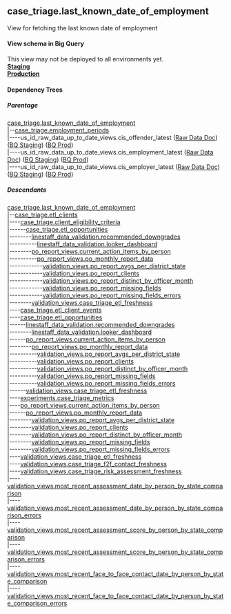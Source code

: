 ## case_triage.last_known_date_of_employment

View for fetching the last known date of employment


#### View schema in Big Query
This view may not be deployed to all environments yet.<br/>
[**Staging**](https://console.cloud.google.com/bigquery?pli=1&p=recidiviz-staging&page=table&project=recidiviz-staging&d=case_triage&t=last_known_date_of_employment)
<br/>
[**Production**](https://console.cloud.google.com/bigquery?pli=1&p=recidiviz-123&page=table&project=recidiviz-123&d=case_triage&t=last_known_date_of_employment)
<br/>

#### Dependency Trees

##### Parentage
[case_triage.last_known_date_of_employment](../case_triage/last_known_date_of_employment.md) <br/>
|--[case_triage.employment_periods](../case_triage/employment_periods.md) <br/>
|----us_id_raw_data_up_to_date_views.cis_offender_latest ([Raw Data Doc](../../../ingest/us_id/raw_data/cis_offender.md)) ([BQ Staging](https://console.cloud.google.com/bigquery?pli=1&p=recidiviz-staging&page=table&project=recidiviz-staging&d=us_id_raw_data_up_to_date_views&t=cis_offender_latest)) ([BQ Prod](https://console.cloud.google.com/bigquery?pli=1&p=recidiviz-123&page=table&project=recidiviz-123&d=us_id_raw_data_up_to_date_views&t=cis_offender_latest)) <br/>
|----us_id_raw_data_up_to_date_views.cis_employment_latest ([Raw Data Doc](../../../ingest/us_id/raw_data/cis_employment.md)) ([BQ Staging](https://console.cloud.google.com/bigquery?pli=1&p=recidiviz-staging&page=table&project=recidiviz-staging&d=us_id_raw_data_up_to_date_views&t=cis_employment_latest)) ([BQ Prod](https://console.cloud.google.com/bigquery?pli=1&p=recidiviz-123&page=table&project=recidiviz-123&d=us_id_raw_data_up_to_date_views&t=cis_employment_latest)) <br/>
|----us_id_raw_data_up_to_date_views.cis_employer_latest ([Raw Data Doc](../../../ingest/us_id/raw_data/cis_employer.md)) ([BQ Staging](https://console.cloud.google.com/bigquery?pli=1&p=recidiviz-staging&page=table&project=recidiviz-staging&d=us_id_raw_data_up_to_date_views&t=cis_employer_latest)) ([BQ Prod](https://console.cloud.google.com/bigquery?pli=1&p=recidiviz-123&page=table&project=recidiviz-123&d=us_id_raw_data_up_to_date_views&t=cis_employer_latest)) <br/>


##### Descendants
[case_triage.last_known_date_of_employment](../case_triage/last_known_date_of_employment.md) <br/>
|--[case_triage.etl_clients](../case_triage/etl_clients.md) <br/>
|----[case_triage.client_eligibility_criteria](../case_triage/client_eligibility_criteria.md) <br/>
|------[case_triage.etl_opportunities](../case_triage/etl_opportunities.md) <br/>
|--------[linestaff_data_validation.recommended_downgrades](../linestaff_data_validation/recommended_downgrades.md) <br/>
|----------[linestaff_data_validation.looker_dashboard](../linestaff_data_validation/looker_dashboard.md) <br/>
|--------[po_report_views.current_action_items_by_person](../po_report_views/current_action_items_by_person.md) <br/>
|----------[po_report_views.po_monthly_report_data](../po_report_views/po_monthly_report_data.md) <br/>
|------------[validation_views.po_report_avgs_per_district_state](../validation_views/po_report_avgs_per_district_state.md) <br/>
|------------[validation_views.po_report_clients](../validation_views/po_report_clients.md) <br/>
|------------[validation_views.po_report_distinct_by_officer_month](../validation_views/po_report_distinct_by_officer_month.md) <br/>
|------------[validation_views.po_report_missing_fields](../validation_views/po_report_missing_fields.md) <br/>
|------------[validation_views.po_report_missing_fields_errors](../validation_views/po_report_missing_fields_errors.md) <br/>
|--------[validation_views.case_triage_etl_freshness](../validation_views/case_triage_etl_freshness.md) <br/>
|----[case_triage.etl_client_events](../case_triage/etl_client_events.md) <br/>
|----[case_triage.etl_opportunities](../case_triage/etl_opportunities.md) <br/>
|------[linestaff_data_validation.recommended_downgrades](../linestaff_data_validation/recommended_downgrades.md) <br/>
|--------[linestaff_data_validation.looker_dashboard](../linestaff_data_validation/looker_dashboard.md) <br/>
|------[po_report_views.current_action_items_by_person](../po_report_views/current_action_items_by_person.md) <br/>
|--------[po_report_views.po_monthly_report_data](../po_report_views/po_monthly_report_data.md) <br/>
|----------[validation_views.po_report_avgs_per_district_state](../validation_views/po_report_avgs_per_district_state.md) <br/>
|----------[validation_views.po_report_clients](../validation_views/po_report_clients.md) <br/>
|----------[validation_views.po_report_distinct_by_officer_month](../validation_views/po_report_distinct_by_officer_month.md) <br/>
|----------[validation_views.po_report_missing_fields](../validation_views/po_report_missing_fields.md) <br/>
|----------[validation_views.po_report_missing_fields_errors](../validation_views/po_report_missing_fields_errors.md) <br/>
|------[validation_views.case_triage_etl_freshness](../validation_views/case_triage_etl_freshness.md) <br/>
|----[experiments.case_triage_metrics](../experiments/case_triage_metrics.md) <br/>
|----[po_report_views.current_action_items_by_person](../po_report_views/current_action_items_by_person.md) <br/>
|------[po_report_views.po_monthly_report_data](../po_report_views/po_monthly_report_data.md) <br/>
|--------[validation_views.po_report_avgs_per_district_state](../validation_views/po_report_avgs_per_district_state.md) <br/>
|--------[validation_views.po_report_clients](../validation_views/po_report_clients.md) <br/>
|--------[validation_views.po_report_distinct_by_officer_month](../validation_views/po_report_distinct_by_officer_month.md) <br/>
|--------[validation_views.po_report_missing_fields](../validation_views/po_report_missing_fields.md) <br/>
|--------[validation_views.po_report_missing_fields_errors](../validation_views/po_report_missing_fields_errors.md) <br/>
|----[validation_views.case_triage_etl_freshness](../validation_views/case_triage_etl_freshness.md) <br/>
|----[validation_views.case_triage_f2f_contact_freshness](../validation_views/case_triage_f2f_contact_freshness.md) <br/>
|----[validation_views.case_triage_risk_assessment_freshness](../validation_views/case_triage_risk_assessment_freshness.md) <br/>
|----[validation_views.most_recent_assessment_date_by_person_by_state_comparison](../validation_views/most_recent_assessment_date_by_person_by_state_comparison.md) <br/>
|----[validation_views.most_recent_assessment_date_by_person_by_state_comparison_errors](../validation_views/most_recent_assessment_date_by_person_by_state_comparison_errors.md) <br/>
|----[validation_views.most_recent_assessment_score_by_person_by_state_comparison](../validation_views/most_recent_assessment_score_by_person_by_state_comparison.md) <br/>
|----[validation_views.most_recent_assessment_score_by_person_by_state_comparison_errors](../validation_views/most_recent_assessment_score_by_person_by_state_comparison_errors.md) <br/>
|----[validation_views.most_recent_face_to_face_contact_date_by_person_by_state_comparison](../validation_views/most_recent_face_to_face_contact_date_by_person_by_state_comparison.md) <br/>
|----[validation_views.most_recent_face_to_face_contact_date_by_person_by_state_comparison_errors](../validation_views/most_recent_face_to_face_contact_date_by_person_by_state_comparison_errors.md) <br/>


